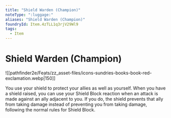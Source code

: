 ```yaml
---
title: "Shield Warden (Champion)"
noteType: ":luggage:"
aliases: "Shield Warden (Champion)"
foundryId: Item.4zTLL1q3rjV29Wl9
tags:
  - Item
---
```


# Shield Warden (Champion)
![[pathfinder2e/Feats/zz_asset-files/icons-sundries-books-book-red-exclamation.webp|150]]

You use your shield to protect your allies as well as yourself. When you have a shield raised, you can use your Shield Block reaction when an attack is made against an ally adjacent to you. If you do, the shield prevents that ally from taking damage instead of preventing you from taking damage, following the normal rules for Shield Block.
